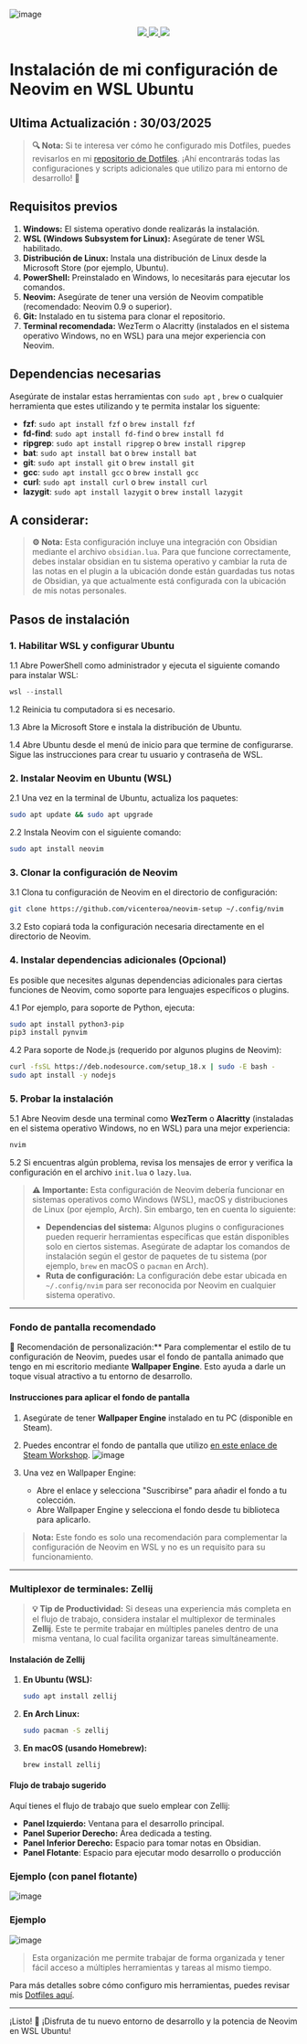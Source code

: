 ![image](https://github.com/user-attachments/assets/fdb03b90-f936-4b87-9e15-c3a36199e1a8)

<p align="center">
  <a href="https://dotfyle.com/vicenteroa/neovim-setup">
    <img src="https://dotfyle.com/vicenteroa/neovim-setup/badges/plugins?style=flat" />
  </a>
  <a href="https://dotfyle.com/vicenteroa/neovim-setup">
    <img src="https://dotfyle.com/vicenteroa/neovim-setup/badges/plugin-manager?style=flat" />
  </a>
  <a href="https://github.com/vicenteroa/Dotfiles">
    <img src="https://img.shields.io/badge/Dotfiles-Vicente%20Roa-blue?style=flat-square&logo=neovim&logoColor=blue" />
  </a>
</p>

# Instalación de mi configuración de Neovim en WSL Ubuntu
Ultima Actualización : 30/03/2025
---
> **🔍 Nota:** Si te interesa ver cómo he configurado mis Dotfiles, puedes revisarlos en mi [repositorio de Dotfiles](https://github.com/vicenteroa/Dotfiles). ¡Ahí encontrarás todas las configuraciones y scripts adicionales que utilizo para mi entorno de desarrollo! 🚀

## Requisitos previos

1. **Windows:** El sistema operativo donde realizarás la instalación.
2. **WSL (Windows Subsystem for Linux):** Asegúrate de tener WSL habilitado.
3. **Distribución de Linux:** Instala una distribución de Linux desde la Microsoft Store (por ejemplo, Ubuntu).
4. **PowerShell:** Preinstalado en Windows, lo necesitarás para ejecutar los comandos.
5. **Neovim:** Asegúrate de tener una versión de Neovim compatible (recomendado: Neovim 0.9 o superior).
6. **Git:** Instalado en tu sistema para clonar el repositorio.
7. **Terminal recomendada:** WezTerm o Alacritty (instalados en el sistema operativo Windows, no en WSL) para una mejor experiencia con Neovim.

## Dependencias necesarias

Asegúrate de instalar estas herramientas con `sudo apt` , `brew` o cualquier herramienta que estes utilizando y te permita instalar los siguente:

- **fzf**: `sudo apt install fzf` o `brew install fzf`
- **fd-find**: `sudo apt install fd-find` o `brew install fd`
- **ripgrep**: `sudo apt install ripgrep` o `brew install ripgrep`
- **bat**: `sudo apt install bat` o `brew install bat`
- **git**: `sudo apt install git` o `brew install git`
- **gcc**: `sudo apt install gcc` o `brew install gcc`
- **curl**: `sudo apt install curl` o `brew install curl`
- **lazygit**: `sudo apt install lazygit` o `brew install lazygit`

## A considerar:

> **⚙️ Nota:** Esta configuración incluye una integración con Obsidian mediante el archivo `obsidian.lua`. Para que funcione correctamente, debes instalar obsidian en tu sistema operativo y cambiar la ruta de las notas en el plugin a la ubicación donde están guardadas tus notas de Obsidian, ya que actualmente está configurada con la ubicación de mis notas personales.
> 
## Pasos de instalación

### 1. Habilitar WSL y configurar Ubuntu

1.1 Abre PowerShell como administrador y ejecuta el siguiente comando para instalar WSL:

```powershell
wsl --install
```

1.2 Reinicia tu computadora si es necesario.

1.3 Abre la Microsoft Store e instala la distribución de Ubuntu.

1.4 Abre Ubuntu desde el menú de inicio para que termine de configurarse. Sigue las instrucciones para crear tu usuario y contraseña de WSL.

### 2. Instalar Neovim en Ubuntu (WSL)

2.1 Una vez en la terminal de Ubuntu, actualiza los paquetes:

```bash
sudo apt update && sudo apt upgrade
```

2.2 Instala Neovim con el siguiente comando:

```bash
sudo apt install neovim
```

### 3. Clonar la configuración de Neovim

3.1 Clona tu configuración de Neovim en el directorio de configuración:

```bash
git clone https://github.com/vicenteroa/neovim-setup ~/.config/nvim
```

3.2 Esto copiará toda la configuración necesaria directamente en el directorio de Neovim.

### 4. Instalar dependencias adicionales (Opcional)

Es posible que necesites algunas dependencias adicionales para ciertas funciones de Neovim, como soporte para lenguajes específicos o plugins.

4.1 Por ejemplo, para soporte de Python, ejecuta:

```bash
sudo apt install python3-pip
pip3 install pynvim
```

4.2 Para soporte de Node.js (requerido por algunos plugins de Neovim):

```bash
curl -fsSL https://deb.nodesource.com/setup_18.x | sudo -E bash -
sudo apt install -y nodejs
```

### 5. Probar la instalación

5.1 Abre Neovim desde una terminal como **WezTerm** o **Alacritty** (instaladas en el sistema operativo Windows, no en WSL) para una mejor experiencia:

```bash
nvim
```


5.2 Si encuentras algún problema, revisa los mensajes de error y verifica la configuración en el archivo `init.lua` o `lazy.lua`.

> **⚠️ Importante:** Esta configuración de Neovim debería funcionar en sistemas operativos como Windows (WSL), macOS y distribuciones de Linux (por ejemplo, Arch). Sin embargo, ten en cuenta lo siguiente:
>
> - **Dependencias del sistema:** Algunos plugins o configuraciones pueden requerir herramientas específicas que están disponibles solo en ciertos sistemas. Asegúrate de adaptar los comandos de instalación según el gestor de paquetes de tu sistema (por ejemplo, `brew` en macOS o `pacman` en Arch).
> - **Ruta de configuración:** La configuración debe estar ubicada en `~/.config/nvim` para ser reconocida por Neovim en cualquier sistema operativo.
---

### Fondo de pantalla recomendado

🎨 Recomendación de personalización:** Para complementar el estilo de tu configuración de Neovim, puedes usar el fondo de pantalla animado que tengo en mi escritorio mediante **Wallpaper Engine**. Esto ayuda a darle un toque visual atractivo a tu entorno de desarrollo.

#### Instrucciones para aplicar el fondo de pantalla

1. Asegúrate de tener **Wallpaper Engine** instalado en tu PC (disponible en Steam).
2. Puedes encontrar el fondo de pantalla que utilizo [en este enlace de Steam Workshop](https://steamcommunity.com/sharedfiles/filedetails/?id=3309706653).
![image](https://github.com/user-attachments/assets/83713c7c-c621-4093-82ff-202e58a49c1b)

4. Una vez en Wallpaper Engine:
   - Abre el enlace y selecciona "Suscribirse" para añadir el fondo a tu colección.
   - Abre Wallpaper Engine y selecciona el fondo desde tu biblioteca para aplicarlo.

> **Nota:** Este fondo es solo una recomendación para complementar la configuración de Neovim en WSL y no es un requisito para su funcionamiento.

---

### Multiplexor de terminales: Zellij

> **💡 Tip de Productividad:** Si deseas una experiencia más completa en el flujo de trabajo, considera instalar el multiplexor de terminales **Zellij**. Este te permite trabajar en múltiples paneles dentro de una misma ventana, lo cual facilita organizar tareas simultáneamente.

#### Instalación de Zellij

1. **En Ubuntu (WSL):**
   ```bash
   sudo apt install zellij
   ```

2. **En Arch Linux:**
   ```bash
   sudo pacman -S zellij
   ```

3. **En macOS (usando Homebrew):**
   ```bash
   brew install zellij
   ```

#### Flujo de trabajo sugerido

Aquí tienes el flujo de trabajo que suelo emplear con Zellij:

- **Panel Izquierdo:** Ventana para el desarrollo principal.
- **Panel Superior Derecho:** Área dedicada a testing.
- **Panel Inferior Derecho:** Espacio para tomar notas en Obsidian.
- **Panel Flotante**: Espacio para ejecutar modo desarrollo o producción

### Ejemplo (con panel flotante)
![image](https://github.com/user-attachments/assets/249df7a1-11bf-4b01-aa9f-3fabd087a761)


### Ejemplo
![image](https://github.com/user-attachments/assets/c7bdd09c-275f-4b57-92b6-534e742e9420)



> Esta organización me permite trabajar de forma organizada y tener fácil acceso a múltiples herramientas y tareas al mismo tiempo.

Para más detalles sobre cómo configuro mis herramientas, puedes revisar mis [Dotfiles aquí](https://github.com/vicenteroa/Dotfiles).

---


¡Listo! 🏯 ¡Disfruta de tu nuevo entorno de desarrollo y la potencia de Neovim en WSL Ubuntu!
